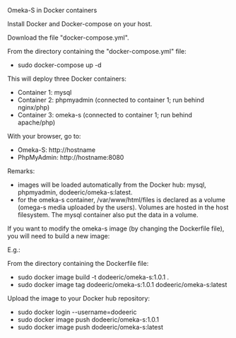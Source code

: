 Omeka-S in Docker containers

Install Docker and Docker-compose on your host.

Download the file "docker-compose.yml".

From the directory containing the "docker-compose.yml" file:

- sudo docker-compose up -d

This will deploy three Docker containers:

- Container 1: mysql
- Container 2: phpmyadmin (connected to container 1; run behind nginx/php)
- Container 3: omeka-s (connected to container 1; run behind apache/php)

With your browser, go to:

- Omeka-S: http://hostname
- PhpMyAdmin: http://hostname:8080

Remarks:

- images will be loaded automatically from the Docker hub: mysql, phpmyadmin, dodeeric/omeka-s:latest.
- for the omeka-s container, /var/www/html/files is declared as a volume (omega-s media uploaded by the users). Volumes are hosted in the host filesystem. The mysql container also put the data in a volume.

If you want to modify the omeka-s image (by changing the Dockerfile file), you will need to build a new image:

E.g.:

From the directory containing the Dockerfile file:

- sudo docker image build -t dodeeric/omeka-s:1.0.1 .
- sudo docker image tag dodeeric/omeka-s:1.0.1 dodeeric/omeka-s:latest

Upload the image to your Docker hub repository:

- sudo docker login --username=dodeeric
- sudo docker image push dodeeric/omeka-s:1.0.1
- sudo docker image push dodeeric/omeka-s:latest
